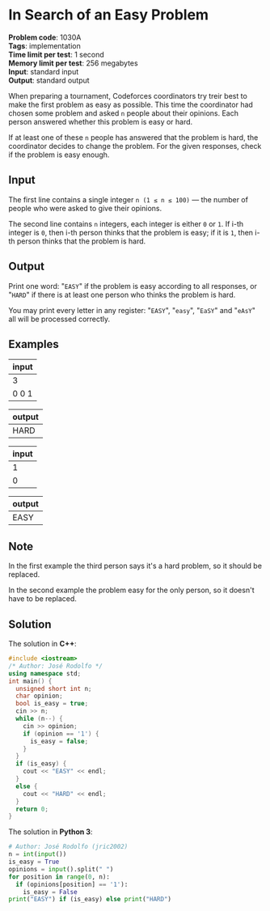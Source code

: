 # In Search of an Easy Problem
**Problem code**: 1030A  
**Tags**: implementation  
**Time limit per test**: 1 second  
**Memory limit per test**: 256 megabytes  
**Input**: standard input  
**Output**: standard output  

When preparing a tournament, Codeforces coordinators try treir best to make the first problem as easy as possible. This time the coordinator had chosen some problem and asked `n` people about their opinions. Each person answered whether this problem is easy or hard.

If at least one of these `n` people has answered that the problem is hard, the coordinator decides to change the problem. For the given responses, check if the problem is easy enough.

## Input
The first line contains a single integer `n (1 ≤ n ≤ 100)` — the number of people who were asked to give their opinions.

The second line contains `n` integers, each integer is either `0` or `1`. If i-th integer is `0`, then i-th person thinks that the problem is easy; if it is `1`, then i-th person thinks that the problem is hard.

## Output
Print one word: "`EASY`" if the problem is easy according to all responses, or "`HARD`" if there is at least one person who thinks the problem is hard.

You may print every letter in any register: "`EASY`", "`easy`", "`EaSY`" and "`eAsY`" all will be processed correctly.

## Examples
| input |
| :--- |
| 3 |
| 0 0 1 |

| output |
| :--- |
| HARD |

| input |
| :--- |
| 1 |
| 0 |

| output |
| :--- |
| EASY |

## Note
In the first example the third person says it's a hard problem, so it should be replaced.

In the second example the problem easy for the only person, so it doesn't have to be replaced.

## Solution
The solution in **C++**:
```cpp
#include <iostream>
/* Author: José Rodolfo */
using namespace std;
int main() {
  unsigned short int n;
  char opinion;
  bool is_easy = true;
  cin >> n;
  while (n--) {
    cin >> opinion;
    if (opinion == '1') {
      is_easy = false;
    }
  }
  if (is_easy) {
    cout << "EASY" << endl;
  }
  else {
    cout << "HARD" << endl;
  }
  return 0;
}
```

The solution in **Python 3**:
```python
# Author: José Rodolfo (jric2002)
n = int(input())
is_easy = True
opinions = input().split(" ")
for position in range(0, n):
  if (opinions[position] == '1'):
    is_easy = False
print("EASY") if (is_easy) else print("HARD")
```